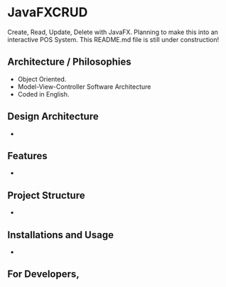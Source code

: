 # JavaFXCRUD
Create, Read, Update, Delete with JavaFX. Planning to make this into an interactive POS System. This README.md file is still under construction!

## Architecture / Philosophies
* Object Oriented.
* Model-View-Controller Software Architecture
* Coded in English.

## Design Architecture
-

## Features
-

## Project Structure
-

## Installations and Usage
-

For Developers,
-